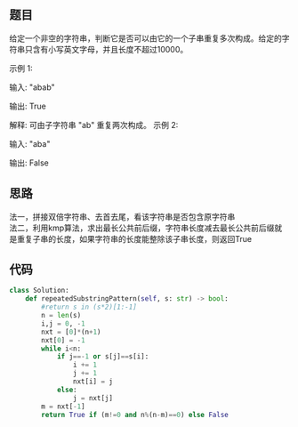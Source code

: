 ## 题目
给定一个非空的字符串，判断它是否可以由它的一个子串重复多次构成。给定的字符串只含有小写英文字母，并且长度不超过10000。

示例 1:

输入: "abab"

输出: True

解释: 可由子字符串 "ab" 重复两次构成。
示例 2:

输入: "aba"

输出: False
## 思路
法一，拼接双倍字符串、去首去尾，看该字符串是否包含原字符串  
法二，利用kmp算法，求出最长公共前后缀，字符串长度减去最长公共前后缀就是重复子串的长度，如果字符串的长度能整除该子串长度，则返回True
## 代码
```python
class Solution:
    def repeatedSubstringPattern(self, s: str) -> bool:
        #return s in (s*2)[1:-1]
        n = len(s)
        i,j = 0, -1
        nxt = [0]*(n+1)
        nxt[0] = -1
        while i<n:
            if j==-1 or s[j]==s[i]:
                i += 1
                j += 1
                nxt[i] = j
            else:
                j = nxt[j]
        m = nxt[-1]
        return True if (m!=0 and n%(n-m)==0) else False
```
